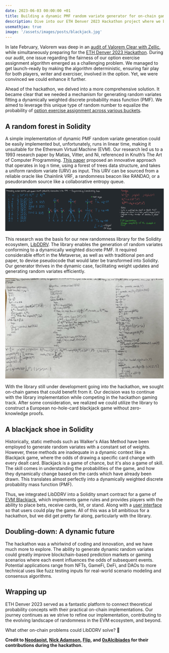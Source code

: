 ```yaml
---
date: 2023-06-03 00:00:00 +01
title: Building a dynamic PMF random variate generator for on-chain games
description: Dive into our ETH Denver 2023 Hackathon project where we built a Dynamic PMF Random Variate Generator using Solidity for blockchain-based games. Discover how this innovation enhances fairness for on-chain games.
usemathjax: true
image: '/assets/images/posts/blackjack.jpg'
---
```


In late February, Valorem was deep in an
[audit of Valorem Clear with Zellic](https://github.com/valorem-labs-inc/valorem-core/blob/master/audits/Valorem_April_2023_-_Zellic_Audit_Report.pdf),
while simultaneously preparing for the
[ETH Denver 2023 Hackathon](https://www.ethdenver.com/). During our
audit, one issue regarding the fairness of our option exercise assignment
algorithm emerged as a challenging problem. We managed to get launch-ready by
making the algorithm deterministic, ensuring fair play for both players, writer
and exerciser, involved in the option. Yet, we were convinced we could
enhance it further.

Ahead of the hackathon, we delved into a more comprehensive solution. It became
clear that we needed a mechanism for generating random variates fitting a
dynamically weighted discrete probability mass function (PMF). We aimed to
leverage this unique type of random number to equalize the probability of
[option exercise assignment across various buckets]((/docs/clear-litepaper/#fair-exercise-assignment)).

## A random forest in Solidity

A simple implementation of dynamic PMF random variate generation could be
easily implemented but, unfortunately, runs in linear time, making it
unsuitable for the Ethereum Virtual Machine (EVM). Our research led us to a
1993 research paper by Matias, Vitter, and Ni, referenced in Knuth’s The Art
of Computer Programming.
[This paper](https://kuscholarworks.ku.edu/bitstream/handle/1808/7224/MVN03.dynamic_rv_gen.pdf)
proposed an innovative approach that operates in log n time, using a forest of
trees data structure, and takes a uniform random variate (URV) as input. This
URV can be sourced from a reliable oracle like Chainlink VRF, a randomness
beacon like RANDAO, or a pseudorandom source like a collaborative entropy queue.

![Working on LibDDRV in the metaverse](/assets/images/posts/metaverse-coworking.jpg)

This research was the basis for our new randomness library for the Solidity
ecosystem, [LibDDRV](https://github.com/valorem-labs-inc/LibDDRV).
The library enables the generation of random variates conforming to a
dynamically weighted discrete PMF. It required considerable effort in the
Metaverse, as well as with traditional pen and paper, to devise pseudocode
that would later be transformed into Solidity. Our generator thrives
in the dynamic case, facilitating weight updates and generating random variates
efficiently.

![Working on LibDDRV with pencil and paper](/assets/images/posts/pencil-and-paper.jpg)

With the library still under development going into the hackathon, we sought
on-chain games that could benefit from it. Our decision was to continue with
the library implementation while competing in the hackathon gaming track.
After some consideration, we realized we could utilize the library to
construct a European no-hole-card blackjack game without zero-knowledge proofs.

## A blackjack shoe in Solidity

Historically, static methods such as Walker's Alias Method have been
employed to generate random variates with a constant set of weights. However,
these methods are inadequate in a dynamic context like a Blackjack game,
where the odds of drawing a specific card change with every dealt card.
Blackjack is a game of chance, but it's also a game of skill. The skill comes in
understanding the probabilities of the game, and how they dynamically change
based on the cards which have already been drawn. This translates almost
perfectly into a dynamically weighted discrete probability mass function (PMF).

Thus, we integrated LibDDRV into a Solidity smart contract for a game of
[EVM Blackjack](https://github.com/valorem-labs-inc/evm-blackjack),
which implements game rules and provides players with the ability to place
bets, receive cards, hit, or stand. Along with a
[user interface](https://github.com/valorem-labs-inc/evm-blackjack-ui) so that
users could play the game. All of this was a bit ambitious for a hackathon, but
we did get pretty far along, particularly with the library.

## Doubling-down: A dynamic future

The hackathon was a whirlwind of coding and innovation, and we have much more
to explore. The ability to generate dynamic random variates could greatly
improve blockchain-based prediction markets or gaming scenarios where each event
influences the odds of subsequent events. Potential applications range from
NFTs, GameFi, DeFi, and DAOs to more technical uses like fuzz testing inputs
for real-world scenario modeling and consensus algorithms.

## Wrapping up

ETH Denver 2023 served as a fantastic platform to connect theoretical
probability concepts with their practical on-chain implementations. Our journey
continues as we strive to refine our implementation, contributing to the
evolving landscape of randomness in the EVM ecosystem, and beyond.

What other on-chain problems could LibDDRV solve? 🤔

**Credit to [Neodaoist](https://twitter.com/neodaoist),
[Nick Adamson](https://twitter.com/nickadams0n),
[Flip](https://twitter.com/flip_liquide), and
[0xAlcibiades](https://twitter.com/0xAlcibiades) for their contributions during
the hackathon.** 

